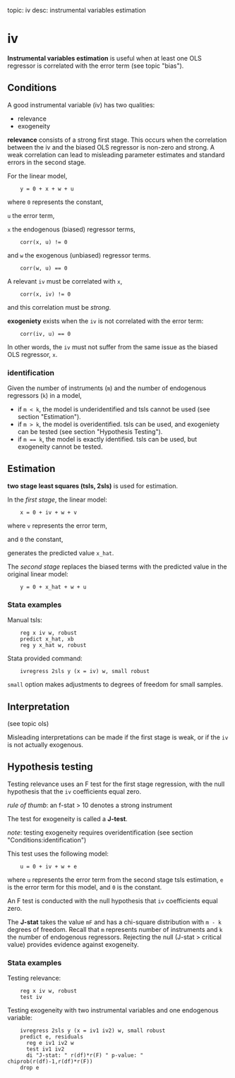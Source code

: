 topic: iv
desc: instrumental variables estimation

# iv

**Instrumental variables estimation** is useful when at least one OLS regressor is correlated with the error term (see topic "bias").

## Conditions

A good instrumental variable (iv) has two qualities:

 * relevance
 * exogeneity

**relevance** consists of a strong first stage. This occurs when the correlation between the iv and the biased OLS regressor is non-zero and strong. A weak correlation can lead to misleading parameter estimates and standard errors in the second stage.

For the linear model,

        y = 0 + x + w + u

where `0` represents the constant,

`u` the error term,

`x` the endogenous (biased) regressor terms,

        corr(x, u) != 0

and `w` the exogenous (unbiased) regressor terms.

        corr(w, u) == 0

A relevant `iv` must be correlated with `x`,

        corr(x, iv) != 0

and this correlation must be *strong*.

**exogeniety** exists when the `iv` is not correlated with the error term:

        corr(iv, u) == 0

In other words, the `iv` must not suffer from the same issue as the biased OLS regressor, `x`.

### identification

Given the number of instruments (`m`) and the number of endogenous regressors (`k`) in a model,

 * if `m < k`, the model is underidentified and tsls cannot be used (see section "Estimation").
 * if `m > k`, the model is overidentified. tsls can be used, and exogeniety can be tested (see section "Hypothesis Testing").
 * if `m == k`, the model is exactly identified. tsls can be used, but exogeneity cannot be tested.

## Estimation

**two stage least squares (tsls, 2sls)** is used for estimation.

In the *first stage*, the linear model:

        x = 0 + iv + w + v

where `v` represents the error term,

and `0` the constant,

generates the predicted value `x_hat`.

The *second stage* replaces the biased terms with the predicted value in the original linear model:

        y = 0 + x_hat + w + u

### Stata examples

Manual tsls:

        reg x iv w, robust
        predict x_hat, xb
        reg y x_hat w, robust

Stata provided command:

        ivregress 2sls y (x = iv) w, small robust

`small` option makes adjustments to degrees of freedom for small samples.

## Interpretation

(see topic ols)

Misleading interpretations can be made if the first stage is weak, or if the `iv` is not actually exogenous.

## Hypothesis testing

Testing relevance uses an F test for the first stage regression, with the null hypothesis that the `iv` coefficients equal zero.

*rule of thumb*: an f-stat > 10 denotes a strong instrument

The test for exogeneity is called a **J-test**.

*note*: testing exogeneity requires overidentification (see section "Conditions:identification")

This test uses the following model:

        u = 0 + iv + w + e

where `u` represents the error term from the second stage tsls estimation, `e` is the error term for this model, and `0` is the constant.

An F test is conducted with the null hypothesis that `iv` coefficients equal zero.

The **J-stat** takes the value `mF` and has a chi-square distribution with `m - k` degrees of freedom. Recall that `m` represents number of instruments and `k` the number of endogenous regressors. Rejecting the null (J-stat > critical value) provides evidence against exogeneity.

### Stata examples

Testing relevance:

        reg x iv w, robust
        test iv

Testing exogeneity with two instrumental variables and one endogenous variable:

        ivregress 2sls y (x = iv1 iv2) w, small robust
        predict e, residuals
          reg e iv1 iv2 w
          test iv1 iv2
          di "J-stat: " r(df)*r(F) " p-value: " chiprob(r(df)-1,r(df)*r(F))
        drop e
